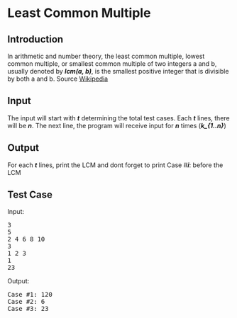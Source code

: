 # Least Common Multiple

## Introduction

In arithmetic and number theory, the least common multiple, lowest common multiple, or smallest common multiple of two integers a and b, usually denoted by **_lcm(a, b)_**, is the smallest positive integer that is divisible by both a and b. Source [Wikipedia](https://en.wikipedia.org/wiki/Greatest_common_divisor)

## Input

The input will start with **_t_** determining the total test cases. Each **_t_** lines, there will be **_n_**. The next line, the program will receive input for **_n_** times (**_k\_{1..n}_**)

## Output

For each **_t_** lines, print the LCM and dont forget to print Case #**_i_**: before the LCM

## Test Case

Input:

<pre>
3
5 
2 4 6 8 10
3
1 2 3
1
23
</pre>

Output:

<pre>
Case #1: 120
Case #2: 6
Case #3: 23
</pre>
